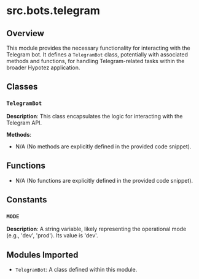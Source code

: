 # src.bots.telegram

## Overview

This module provides the necessary functionality for interacting with the Telegram bot.  It defines a `TelegramBot` class, potentially with associated methods and functions, for handling Telegram-related tasks within the broader Hypotez application.


## Classes

### `TelegramBot`

**Description**: This class encapsulates the logic for interacting with the Telegram API.

**Methods**:

* N/A (No methods are explicitly defined in the provided code snippet).


## Functions

* N/A (No functions are explicitly defined in the provided code snippet).


## Constants

### `MODE`

**Description**:  A string variable, likely representing the operational mode (e.g., 'dev', 'prod'). Its value is 'dev'.


## Modules Imported

* `TelegramBot`:  A class defined within this module.